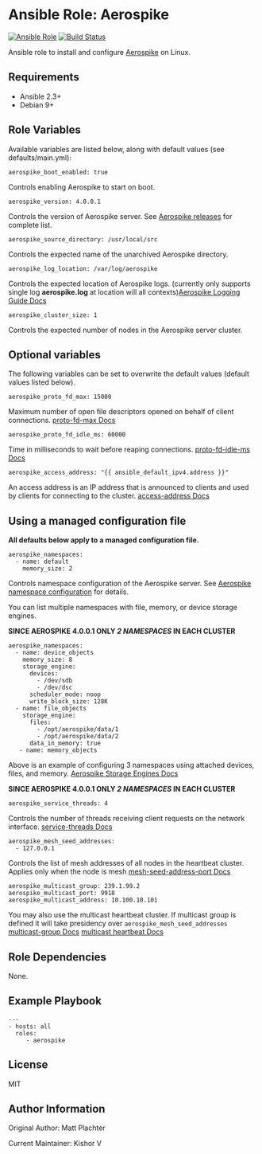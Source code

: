 Ansible Role: Aerospike
=========

[![Ansible Role](https://img.shields.io/ansible/role/52934.svg)](https://galaxy.ansible.com/kishorv06/aerospike/) [![Build Status](https://travis-ci.org/kishorv06/ansible-role-aerospike.svg?branch=master)](https://travis-ci.org/kishorv06/ansible-role-aerospike)

Ansible role to install and configure [Aerospike](http://www.aerospike.com/) on Linux.

Requirements
------------

* Ansible 2.3+
* Debian 9+

Role Variables
--------------

Available variables are listed below, along with default values (see defaults/main.yml):

    aerospike_boot_enabled: true

Controls enabling Aerospike to start on boot.

    aerospike_version: 4.0.0.1

Controls the version of Aerospike server.
See [Aerospike releases](http://www.aerospike.com/download/server/notes.html) for complete list.

    aerospike_source_directory: /usr/local/src

Controls the expected name of the unarchived Aerospike directory.

    aerospike_log_location: /var/log/aerospike

Controls the expected location of Aerospike logs. (currently only supports single log **aerospike.log** at location will all contexts)[Aerospike Logging Guide Docs](http://www.aerospike.com/logging-guide/)

    aerospike_cluster_size: 1

Controls the expected number of nodes in the Aerospike server cluster.

Optional variables
------------------

The following variables can be set to overwrite the default values (default values listed below).

    aerospike_proto_fd_max: 15000

Maximum number of open file descriptors opened on behalf of client connections. [proto-fd-max Docs](http://www.aerospike.com/docs/reference/configuration#proto-fd-max)

    aerospike_proto_fd_idle_ms: 60000

Time in milliseconds to wait before reaping connections. [proto-fd-idle-ms Docs](http://www.aerospike.com/docs/reference/configuration#proto-fd-idle-ms)

    aerospike_access_address: "{{ ansible_default_ipv4.address }}"

An access address is an IP address that is announced to clients and used by clients for connecting to the cluster. [access-address Docs](http://www.aerospike.com/docs/reference/configuration#access-address)

Using a managed configuration file
----------------------------------

**All defaults below apply to a managed configuration file.**

    aerospike_namespaces:
      - name: default
        memory_size: 2

Controls namespace configuration of the Aerospike server.
See [Aerospike namespace configuration](http://www.aerospike.com/docs/operations/configure/namespace/) for details.

You can list multiple namespaces with file, memory, or device storage engines.

**SINCE AEROSPIKE 4.0.0.1 ONLY *2 NAMESPACES* IN EACH CLUSTER**

    aerospike_namespaces:
      - name: device_objects
        memory_size: 8
        storage_engine:
          devices:
            - /dev/sdb
            - /dev/dsc
          scheduler_mode: noop
          write_block_size: 128K
      - name: file_objects
        storage_engine:
          files:
            - /opt/aerospike/data/1
            - /opt/aerospike/data/2
          data_in_memory: true
       - name: memory_objects

Above is an example of configuring 3 namespaces using attached devices, files, and memory. [Aerospike Storage Engines Docs](http://www.aerospike.com/docs/operations/configure/namespace/storage#comparing-storage-engines)

**SINCE AEROSPIKE 4.0.0.1 ONLY *2 NAMESPACES* IN EACH CLUSTER**

    aerospike_service_threads: 4

Controls the number of threads receiving client requests on the network interface.
[service-threads Docs](http://www.aerospike.com/docs/reference/configuration/#service-threads)

    aerospike_mesh_seed_addresses:
      - 127.0.0.1

Controls the list of mesh addresses of all nodes in the heartbeat cluster. Applies only when the node is mesh
[mesh-seed-address-port Docs](http://www.aerospike.com/docs/reference/configuration/#mesh-seed-address-port)

    aerospike_multicast_group: 239.1.99.2
    aerospike_multicast_port: 9918
    aerospike_multicast_address: 10.100.10.101

You may also use the multicast heartbeat cluster. If multicast group is defined it will take presidency over `aerospike_mesh_seed_addresses`
[multicast-group Docs](http://www.aerospike.com/docs/reference/configuration#multicast-group) 
[multicast heartbeat Docs](http://www.aerospike.com/docs/operations/configure/network/heartbeat#multicast-heartbeat)

Role Dependencies
------------

None.

Example Playbook
----------------

    ---
    - hosts: all
      roles:
         - aerospike

License
-------

MIT

Author Information
------------------

Original Author: Matt Plachter

Current Maintainer: Kishor V
